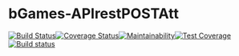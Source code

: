 # bGames-APIrestPOSTAtt
[![Build Status](https://travis-ci.com/Tisks/bGames-APIrestPOSTAtt.svg?branch=main)](https://travis-ci.com/Tisks/bGames-APIrestPOSTAtt)[![Coverage Status](https://coveralls.io/repos/github/Tisks/bGames-APIrestPOSTAtt/badge.svg?branch=main)](https://coveralls.io/github/Tisks/bGames-APIrestPOSTAtt?branch=main)[![Maintainability](https://api.codeclimate.com/v1/badges/378ed6eaf8b3f41a2ee0/maintainability)](https://codeclimate.com/github/Tisks/bGames-APIrestPOSTAtt/maintainability)[![Test Coverage](https://api.codeclimate.com/v1/badges/378ed6eaf8b3f41a2ee0/test_coverage)](https://codeclimate.com/github/Tisks/bGames-APIrestPOSTAtt/test_coverage)[![Build status](https://ci.appveyor.com/api/projects/status/g7ocfmaxo1ww6o3l/branch/main?svg=true)](https://ci.appveyor.com/project/Tisks/bgames-apirestpostatt/branch/main)